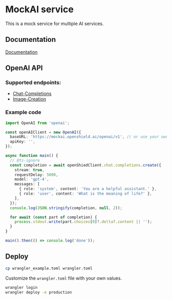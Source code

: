 # MockAI service

This is a mock service for multiple AI services.

## Documentation

[Documentation](https://mockai.openshield.ai/docs)

## OpenAI API

### Supported endpoints:

- [Chat-Completions](https://mockai.openshield.ai/openai/v1/completions)
- [Image-Creation](https://mockai.openshield.ai/openai/v1/images/generations)

### Example code

```typescript
import OpenAI from 'openai';

const openAIClient = new OpenAI({
  baseURL: 'https://mockai.openshield.ai/openai/v1', // or use your own baseURL
  apiKey: '',
});

async function main() {
  // @ts-ignore
  const completion = await openShiedClient.chat.completions.create({
    stream: true,
    requestDelay: 5000,
    model: 'gpt-4',
    messages: [
      { role: 'system', content: 'You are a helpful assistant.' },
      { role: 'user', content: 'What is the meaning of life?' },
    ],
  });
  console.log(JSON.stringify(completion, null, 2));

  for await (const part of completion) {
    process.stdout.write(part.choices[0]?.delta?.content || '');
  }
}

main().then(() => console.log('done'));
```
## Deploy

```bash
cp wrangler_example.toml wrangler.toml
```
Customize the `wrangler.toml` file with your own values.

```bash
wrangler login
wrangler deploy -e production
```
